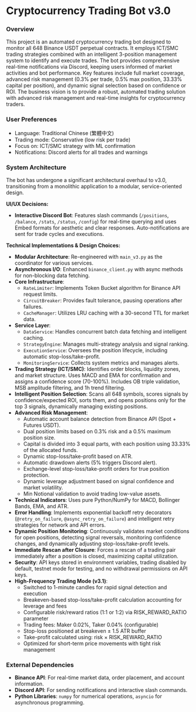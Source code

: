 # Cryptocurrency Trading Bot v3.0

### Overview
This project is an automated cryptocurrency trading bot designed to monitor all 648 Binance USDT perpetual contracts. It employs ICT/SMC trading strategies combined with an intelligent 3-position management system to identify and execute trades. The bot provides comprehensive real-time notifications via Discord, keeping users informed of market activities and bot performance. Key features include full market coverage, advanced risk management (0.3% per trade, 0.5% max position, 33.33% capital per position), and dynamic signal selection based on confidence or ROI. The business vision is to provide a robust, automated trading solution with advanced risk management and real-time insights for cryptocurrency traders.

### User Preferences
- Language: Traditional Chinese (繁體中文)
- Trading mode: Conservative (low risk per trade)
- Focus on: ICT/SMC strategy with ML confirmation
- Notifications: Discord alerts for all trades and warnings

### System Architecture
The bot has undergone a significant architectural overhaul to v3.0, transitioning from a monolithic application to a modular, service-oriented design.

**UI/UX Decisions:**
- **Interactive Discord Bot**: Features slash commands (`/positions`, `/balance`, `/stats`, `/status`, `/config`) for real-time querying and uses Embed formats for aesthetic and clear responses. Auto-notifications are sent for trade cycles and executions.

**Technical Implementations & Design Choices:**
- **Modular Architecture**: Re-engineered with `main_v3.py` as the coordinator for various services.
- **Asynchronous I/O**: Enhanced `binance_client.py` with async methods for non-blocking data fetching.
- **Core Infrastructure**:
    - `RateLimiter`: Implements Token Bucket algorithm for Binance API request limits.
    - `CircuitBreaker`: Provides fault tolerance, pausing operations after failures.
    - `CacheManager`: Utilizes LRU caching with a 30-second TTL for market data.
- **Service Layer**:
    - `DataService`: Handles concurrent batch data fetching and intelligent caching.
    - `StrategyEngine`: Manages multi-strategy analysis and signal ranking.
    - `ExecutionService`: Oversees the position lifecycle, including automatic stop-loss/take-profit.
    - `MonitoringService`: Collects system metrics and manages alerts.
- **Trading Strategy (ICT/SMC)**: Identifies order blocks, liquidity zones, and market structure. Uses MACD and EMA for confirmation and assigns a confidence score (70-100%). Includes OB triple validation, MSB amplitude filtering, and 1h trend filtering.
- **Intelligent Position Selection**: Scans all 648 symbols, scores signals by confidence/expected ROI, sorts them, and opens positions only for the top 3 signals, dynamically managing existing positions.
- **Advanced Risk Management**:
    - Automatic account balance detection from Binance API (Spot + Futures USDT).
    - Dual position limits based on 0.3% risk and a 0.5% maximum position size.
    - Capital is divided into 3 equal parts, with each position using 33.33% of the allocated funds.
    - Dynamic stop-loss/take-profit based on ATR.
    - Automatic drawdown alerts (5% triggers Discord alert).
    - Exchange-level stop-loss/take-profit orders for true position protection.
    - Dynamic leverage adjustment based on signal confidence and market volatility.
    - Min Notional validation to avoid trading low-value assets.
- **Technical Indicators**: Uses pure Python/NumPy for MACD, Bollinger Bands, EMA, and ATR.
- **Error Handling**: Implements exponential backoff retry decorators (`@retry_on_failure`, `@async_retry_on_failure`) and intelligent retry strategies for network and API errors.
- **Dynamic Position Monitoring**: Continuously validates market conditions for open positions, detecting signal reversals, monitoring confidence changes, and dynamically adjusting stop-loss/take-profit levels.
- **Immediate Rescan after Closure**: Forces a rescan of a trading pair immediately after a position is closed, maximizing capital utilization.
- **Security**: API keys stored in environment variables, trading disabled by default, testnet mode for testing, and no withdrawal permissions on API keys.
- **High-Frequency Trading Mode (v3.1)**:
    - Switched to 1-minute candles for rapid signal detection and execution
    - Breakeven-based stop-loss/take-profit calculation accounting for leverage and fees
    - Configurable risk/reward ratios (1:1 or 1:2) via RISK_REWARD_RATIO parameter
    - Trading fees: Maker 0.02%, Taker 0.04% (configurable)
    - Stop-loss positioned at breakeven ± 1.5 ATR buffer
    - Take-profit calculated using: risk × RISK_REWARD_RATIO
    - Optimized for short-term price movements with tight risk management

### External Dependencies
- **Binance API**: For real-time market data, order placement, and account information.
- **Discord API**: For sending notifications and interactive slash commands.
- **Python Libraries**: `numpy` for numerical operations, `asyncio` for asynchronous programming.